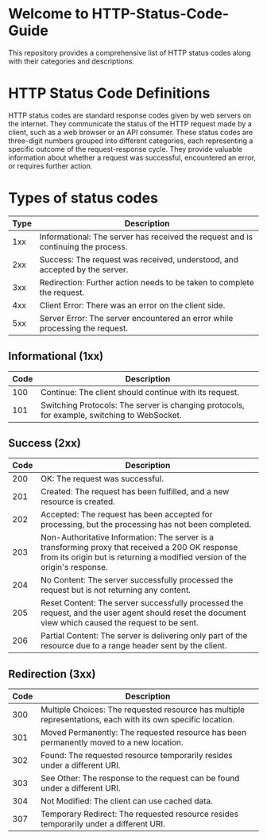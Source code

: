 # Welcome to HTTP-Status-Code-Guide

This repository provides a comprehensive list of HTTP status codes along with their categories and descriptions.

# HTTP Status Code Definitions

HTTP status codes are standard response codes given by web servers on the internet. They communicate the status of the HTTP request made by a client, such as a web browser or an API consumer. These status codes are three-digit numbers grouped into different categories, each representing a specific outcome of the request-response cycle. They provide valuable information about whether a request was successful, encountered an error, or requires further action.

# Types of status codes

| Type  | Description                                                    |
|-------|----------------------------------------------------------------|
| 1xx   | Informational: The server has received the request and is continuing the process. |
| 2xx   | Success: The request was received, understood, and accepted by the server. |
| 3xx   | Redirection: Further action needs to be taken to complete the request. |
| 4xx   | Client Error: There was an error on the client side. |
| 5xx   | Server Error: The server encountered an error while processing the request. |


## Informational (1xx)

| Code | Description                                   |
|------|-----------------------------------------------|
| 100  | Continue: The client should continue with its request. |
| 101  | Switching Protocols: The server is changing protocols, for example, switching to WebSocket. |


## Success (2xx)

| Code | Description                                                    |
|------|----------------------------------------------------------------|
| 200  | OK: The request was successful.                               |
| 201  | Created: The request has been fulfilled, and a new resource is created. |
| 202  | Accepted: The request has been accepted for processing, but the processing has not been completed. |
| 203  | Non-Authoritative Information: The server is a transforming proxy that received a 200 OK response from its origin but is returning a modified version of the origin's response. |
| 204  | No Content: The server successfully processed the request but is not returning any content. |
| 205  | Reset Content: The server successfully processed the request, and the user agent should reset the document view which caused the request to be sent. |
| 206  | Partial Content: The server is delivering only part of the resource due to a range header sent by the client. |

## Redirection (3xx)

| Code | Description                                                                       |
|------|-----------------------------------------------------------------------------------|
| 300  | Multiple Choices: The requested resource has multiple representations, each with its own specific location. |
| 301  | Moved Permanently: The requested resource has been permanently moved to a new location. |
| 302  | Found: The requested resource temporarily resides under a different URI.          |
| 303  | See Other: The response to the request can be found under a different URI.         |
| 304  | Not Modified: The client can use cached data.                                    |
| 307  | Temporary Redirect: The requested resource resides temporarily under a different URI. |
